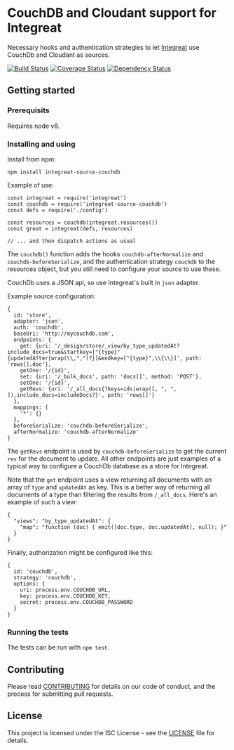 # CouchDB and Cloudant support for Integreat

Necessary hooks and authentication strategies to let
[Integreat](https://github.com/kjellmorten/integreat) use CouchDb and Cloudant
as sources.

[![Build Status](https://travis-ci.org/kjellmorten/integreat-source-couchdb.svg?branch=master)](https://travis-ci.org/kjellmorten/integreat-source-couchdb)
[![Coverage Status](https://coveralls.io/repos/github/kjellmorten/integreat-source-couchdb/badge.svg?branch=master)](https://coveralls.io/github/kjellmorten/integreat-source-couchdb?branch=master)
[![Dependency Status](https://dependencyci.com/github/kjellmorten/integreat-source-couchdb/badge)](https://dependencyci.com/github/kjellmorten/integreat-source-couchdb)

## Getting started

### Prerequisits

Requires node v8.

### Installing and using

Install from npm:

```
npm install integreat-source-couchdb
```

Example of use:
```
const integreat = require('integreat')
const couchdb = require('integreat-source-couchdb')
const defs = require('./config')

const resources = couchdb(integreat.resources())
const great = integreat(defs, resources)

// ... and then dispatch actions as usual
```

The `couchdb()` function adds the hooks `couchdb-afterNormalize` and
`couchdb-beforeSerialize`, and the authentication strategy `couchdb` to the
resources object, but you still need to configure your source to use these.

CouchDb uses a JSON api, so use Integreat's built in `json` adapter.

Example source configuration:

```
{
  id: 'store',
  adapter: 'json',
  auth: 'couchdb',
  baseUri: 'http://mycouchdb.com',
  endpoints: {
    get: {uri: '/_design/store/_view/by_type_updatedAt?include_docs=true&startkey=["{type}"{updatedAfter|wrap(\\,",")?}]&endkey=["{type}",\\{\\}]', path: 'rows[].doc'},
    getOne: '/{id}',
    set: {uri: '/_bulk_docs', path: 'docs[]', method: 'POST'},
    setOne: '/{id}',
    getRevs: {uri: '/_all_docs{?keys=ids|wrap([, ", ", ]),include_docs=includeDocs?}', path: 'rows[]'}
  },
  mappings: {
    '*': {}
  },
  beforeSerialize: 'couchdb-beforeSerialize',
  afterNormalize: 'couchdb-afterNormalize'
}
```

The `getRevs` endpoint is used by `couchdb-beforeSerialize` to get the current
`rev` for the document to update. All other endpoints are just examples of a
typical way to configure a CouchDb database as a store for Integreat.

Note that the `get` endpoint uses a view returning all documents with an array
of `type` and `updatedAt` as key. This is a better way of returning all
documents of a type than filtering the results from `/_all_docs`. Here's an
example of such a view:

```
{
  "views": "by_type_updatedAt": {
    "map": "function (doc) { emit([doc.type, doc.updatedAt], null); }"
  }
}
```

Finally, authorization might be configured like this:

```
{
  id: 'couchdb',
  strategy: 'couchdb',
  options: {
    uri: process.env.COUCHDB_URL,
    key: process.env.COUCHDB_KEY,
    secret: process.env.COUCHDB_PASSWORD
  }
}
```

### Running the tests

The tests can be run with `npm test`.

## Contributing

Please read
[CONTRIBUTING](https://github.com/kjellmorten/integreat-source-couchdb/blob/master/CONTRIBUTING.md)
for details on our code of conduct, and the process for submitting pull
requests.

## License

This project is licensed under the ISC License - see the
[LICENSE](https://github.com/kjellmorten/integreat-source-couchdb/blob/master/LICENSE)
file for details.
